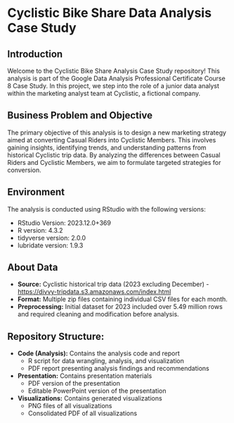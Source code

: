 # Cyclistic Bike Share Data Analysis Case Study

## Introduction
Welcome to the Cyclistic Bike Share Analysis Case Study repository! This analysis is part of the Google Data Analysis Professional Certificate Course 8 Case Study. In this project, we step into the role of a junior data analyst within the marketing analyst team at Cyclistic, a fictional company.

## Business Problem and Objective
The primary objective of this analysis is to design a new marketing strategy aimed at converting Casual Riders into Cyclistic Members. This involves gaining insights, identifying trends, and understanding patterns from historical Cyclistic trip data. By analyzing the differences between Casual Riders and Cyclistic Members, we aim to formulate targeted strategies for conversion.

## Environment
The analysis is conducted using RStudio with the following versions:

- RStudio Version: 2023.12.0+369
- R version: 4.3.2
- tidyverse version: 2.0.0
- lubridate version: 1.9.3

## About Data
- **Source:** Cyclistic historical trip data (2023 excluding December) - https://divvy-tripdata.s3.amazonaws.com/index.html <br>
- **Format:** Multiple zip files containing individual CSV files for each month. <br>
- **Preprocessing:** Initial dataset for 2023 included over 5.49 million rows and required cleaning and modification before analysis. <br>

## Repository Structure:

- **Code (Analysis):** Contains the analysis code and report
  - R script for data wrangling, analysis, and visualization
  - PDF report presenting analysis findings and recommendations
- **Presentation:** Contains presentation materials
  - PDF version of the presentation
  - Editable PowerPoint version of the presentation
- **Visualizations:** Contains generated visualizations
  - PNG files of all visualizations
  - Consolidated PDF of all visualizations

